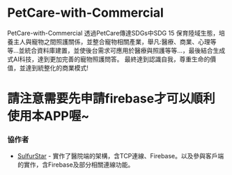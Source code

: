 # PetCare-with-Commercial
PetCare-with-Commercial 透過PetCare傳達SDGs中SDG 15 保育陸域生態，培養主人與寵物之間照護關係，並整合寵物相關產業，舉凡:醫療、商業、心理等等...並統合資料庫建置，並使後台需求可應用於醫療與照護等等...，最後結合生成式AI科技，達到更加完善的寵物照護問答。 最終達到認識自我，尊重生命的價值，並達到統整化的商業模式!
# 請注意需要先申請firebase才可以順利使用本APP喔~

### 協作者
- [SulfurStar](https://github.com/SulfurStar) - 實作了醫院端的架構，含TCP連線、Firebase。以及參與客戶端的實作，含Firebase及部分相關連線功能。
